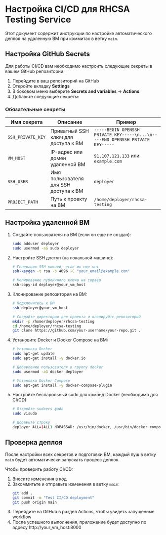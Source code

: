 # Настройка CI/CD для RHCSA Testing Service

Этот документ содержит инструкции по настройке автоматического деплоя на удаленную ВМ при коммитах в ветку `main`.

## Настройка GitHub Secrets

Для работы CI/CD вам необходимо настроить следующие секреты в вашем GitHub репозитории:

1. Перейдите в ваш репозиторий на GitHub
2. Откройте вкладку **Settings**
3. В боковом меню выберите **Secrets and variables** → **Actions**
4. Добавьте следующие секреты:

### Обязательные секреты

| Имя секрета | Описание | Пример |
|-------------|----------|--------|
| `SSH_PRIVATE_KEY` | Приватный SSH ключ для доступа к ВМ | `-----BEGIN OPENSSH PRIVATE KEY-----\n...\n-----END OPENSSH PRIVATE KEY-----` |
| `VM_HOST` | IP-адрес или домен удаленной ВМ | `91.107.121.133` или `example.com` |
| `SSH_USER` | Имя пользователя для SSH доступа к ВМ | `deployer` |
| `PROJECT_PATH` | Путь к проекту на ВМ | `/home/deployer/rhcsa-testing` |

## Настройка удаленной ВМ

1. Создайте пользователя на ВМ (если он еще не создан):
   ```bash
   sudo adduser deployer
   sudo usermod -aG sudo deployer
   ```

2. Настройте SSH доступ (на локальной машине):
   ```bash
   # Генерация SSH ключей, если их еще нет
   ssh-keygen -t rsa -b 4096 -C "your_email@example.com"
   
   # Копирование публичного ключа на сервер
   ssh-copy-id deployer@your_vm_host
   ```

3. Клонирование репозитория на ВМ:
   ```bash
   # Подключитесь к ВМ
   ssh deployer@your_vm_host
   
   # Создайте директорию для проекта и клонируйте репозиторий
   mkdir -p /home/deployer/rhcsa-testing
   cd /home/deployer/rhcsa-testing
   git clone https://github.com/your-username/your-repo.git .
   ```

4. Установите Docker и Docker Compose на ВМ:
   ```bash
   # Установка Docker
   sudo apt-get update
   sudo apt-get install -y docker.io
   
   # Добавление пользователя в группу docker
   sudo usermod -aG docker deployer
   
   # Установка Docker Compose
   sudo apt-get install -y docker-compose-plugin
   ```

5. Настройте беспарольный sudo для команд Docker (необходимо для CI/CD):
   ```bash
   # Откройте sudoers файл
   sudo visudo
   
   # Добавьте строку
   deployer ALL=(ALL) NOPASSWD: /usr/bin/docker, /usr/bin/docker compose
   ```

## Проверка деплоя

После настройки всех секретов и подготовки ВМ, каждый пуш в ветку `main` будет автоматически запускать процесс деплоя.

Чтобы проверить работу CI/CD:
1. Внесите изменения в код
2. Закоммитьте и отправьте изменения в ветку `main`:
   ```bash
   git add .
   git commit -m "Test CI/CD deployment"
   git push origin main
   ```
3. Перейдите на GitHub в раздел Actions, чтобы увидеть запущенные workflow
4. После успешного выполнения, приложение будет доступно по адресу http://your_vm_host:8000 